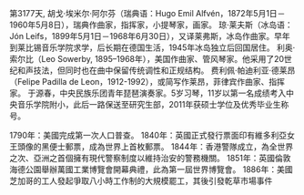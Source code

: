 第3177天, 胡戈·埃米尔·阿尔芬（瑞典语：Hugo Emil Alfvén，1872年5月1日－1960年5月8日），瑞典作曲家，指挥家，小提琴家，画家。
琼·莱夫斯（冰岛语：Jón Leifs，1899年5月1日－1968年6月30日），又译莱弗斯，冰岛作曲家。早年到莱比锡音乐学院求学，后长期在德国生活，1945年冰岛独立后回国居住。
利奥·索尔比（Leo Sowerby, 1895–1968年），美国作曲家、管风琴家。他采用了20世纪和声技法，但同时也在曲中保留传统调性和正规结构。
费利佩·帕迪利亚·德莱昂（Felipe Padilla de Leon，1912-1992），或简写作莱昂，菲律宾作曲家、指挥家。
于源春，中央民族乐团青年琵琶演奏家。5岁习琴，11岁以第一名成绩考入中央音乐学院附小，此后一路保送至研究生部，2011年获硕士学位及优秀毕业生称号。

1790年：美國完成第一次人口普查。
1840年：英國正式發行票面印有維多利亞女王頭像的黑便士郵票，成為世界上首枚郵票。
1844年：香港警隊成立，為全世界之次、亞洲之首個擁有現代警察制度以維持治安的警務機關。
1851年：英國倫敦海德公園舉辦萬國工業博覽會開幕典禮，此為第一屆世界博覽會。
1886年：美國芝加哥的工人發起爭取八小時工作制的大規模罷工，其後引發乾草市場事件